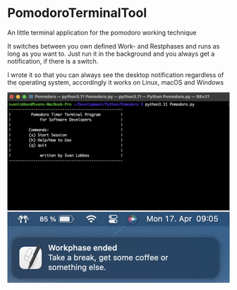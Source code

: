 # PomodoroTerminalTool
An little terminal application for the pomodoro working technique

It switches between you own defined Work- and Restphases and runs as long as you want to.
Just run it in the background and you always get a notification, if there is a switch. 

I wrote it so that you can always see the desktop notification regardless of the operating system, accordingly it works on Linux, macOS and Windows

![alt text](https://github.com/SvenLobbes/PomodoroTerminalTool/blob/main/readmesrc/menu.png?raw=true)
![alt text](https://github.com/SvenLobbes/PomodoroTerminalTool/blob/main/readmesrc/notification.png?raw=true)


